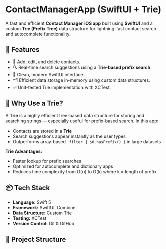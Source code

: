 # ContactManagerApp (SwiftUI + Trie)
A fast and efficient **Contact Manager iOS app** built using **SwiftUI** and a custom **Trie (Prefix Tree)** data structure for lightning-fast contact search and autocomplete functionality.

## 📌 Features

- 📖 Add, edit, and delete contacts.
- 🔍 Real-time search suggestions using a **Trie-based prefix search**.
- 📱 Clean, modern SwiftUI interface.
- 🗂️ Efficient data storage in-memory using custom data structures.
- ✅ Unit-tested Trie implementation with XCTest.

## 🧠 Why Use a Trie?

A **Trie** is a highly efficient tree-based data structure for storing and searching strings — especially useful for prefix-based search. In this app:
- Contacts are stored in a **Trie**
- Search suggestions appear instantly as the user types
- Outperforms array-based `.filter { $0.hasPrefix() }` in large datasets

**Trie Advantages:**
- Faster lookup for prefix searches
- Optimized for autocomplete and dictionary apps
- Reduces time complexity from O(n) to O(k) where k = length of prefix

## 📦 Tech Stack

- **Language:** Swift 5
- **Framework:** SwiftUI, Combine
- **Data Structure:** Custom Trie
- **Testing:** XCTest
- **Version Control:** Git & GitHub

## 📂 Project Structure
